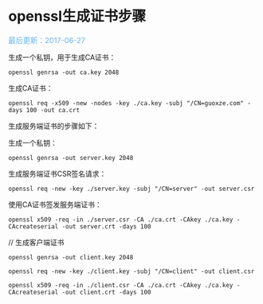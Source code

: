 # openssl生成证书步骤

<span style="color:rgb(100,180,246);font-size:11pt">最后更新：2017-06-27</span>

生成一个私钥，用于生成CA证书：


```
openssl genrsa -out ca.key 2048
```

生成CA证书：


```
openssl req -x509 -new -nodes -key ./ca.key -subj "/CN=guoxze.com" -days 100 -out ca.crt
```

生成服务端证书的步骤如下：

生成一个私钥：


```
openssl genrsa -out server.key 2048
```

生成服务端证书CSR签名请求：


```
openssl req -new -key ./server.key -subj "/CN=server" -out server.csr
```

使用CA证书签发服务端证书：


```
openssl x509 -req -in ./server.csr -CA ./ca.crt -CAkey ./ca.key -CAcreateserial -out server.crt -days 100
```

// 生成客户端证书


```
openssl genrsa -out client.key 2048

openssl req -new -key ./client.key -subj "/CN=client" -out client.csr

openssl x509 -req -in ./client.csr -CA ./ca.crt -CAkey ./ca.key -CAcreateserial -out client.crt -days 100
```

